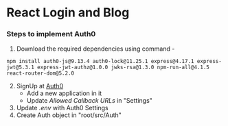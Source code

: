 # React Login and Blog 

### Steps to implement Auth0

1. Download the required dependencies using command -
```
npm install auth0-js@9.13.4 auth0-lock@11.25.1 express@4.17.1 express-jwt@5.3.1 express-jwt-authz@1.0.0 jwks-rsa@1.3.0 npm-run-all@4.1.5 react-router-dom@5.2.0
```
2. SignUp at [Auth0](https://auth0.com/signup?&signUpData=%7B%22category%22%3A%22docs%22%7D)
	- Add a new application in it
	- Update _Allowed Callback URLs_ in "Settings"
3. Update _.env_ with Auth0 Settings 
4. Create Auth object in "root/src/Auth"